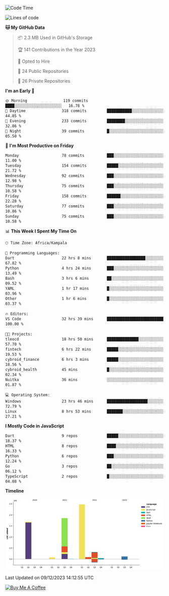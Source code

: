 <!--START_SECTION:waka-->
![Code Time](http://img.shields.io/badge/Code%20Time-323%20hrs%2019%20mins-blue)

![Lines of code](https://img.shields.io/badge/From%20Hello%20World%20I%27ve%20Written-6.6%20million%20lines%20of%20code-blue)

**🐱 My GitHub Data** 

> 📦 2.3 MB Used in GitHub's Storage 
 > 
> 🏆 141 Contributions in the Year 2023
 > 
> 💼 Opted to Hire
 > 
> 📜 24 Public Repositories 
 > 
> 🔑 26 Private Repositories 
 > 
**I'm an Early 🐤** 

```text
🌞 Morning                119 commits         ████░░░░░░░░░░░░░░░░░░░░░   16.78 % 
🌆 Daytime                318 commits         ███████████░░░░░░░░░░░░░░   44.85 % 
🌃 Evening                233 commits         ████████░░░░░░░░░░░░░░░░░   32.86 % 
🌙 Night                  39 commits          █░░░░░░░░░░░░░░░░░░░░░░░░   05.50 % 
```
📅 **I'm Most Productive on Friday** 

```text
Monday                   78 commits          ███░░░░░░░░░░░░░░░░░░░░░░   11.00 % 
Tuesday                  154 commits         █████░░░░░░░░░░░░░░░░░░░░   21.72 % 
Wednesday                92 commits          ███░░░░░░░░░░░░░░░░░░░░░░   12.98 % 
Thursday                 75 commits          ███░░░░░░░░░░░░░░░░░░░░░░   10.58 % 
Friday                   158 commits         ██████░░░░░░░░░░░░░░░░░░░   22.28 % 
Saturday                 77 commits          ███░░░░░░░░░░░░░░░░░░░░░░   10.86 % 
Sunday                   75 commits          ███░░░░░░░░░░░░░░░░░░░░░░   10.58 % 
```


📊 **This Week I Spent My Time On** 

```text
🕑︎ Time Zone: Africa/Kampala

💬 Programming Languages: 
Dart                     22 hrs 8 mins       █████████████████░░░░░░░░   67.82 % 
Python                   4 hrs 24 mins       ███░░░░░░░░░░░░░░░░░░░░░░   13.49 % 
Bash                     3 hrs 6 mins        ██░░░░░░░░░░░░░░░░░░░░░░░   09.52 % 
YAML                     1 hr 17 mins        █░░░░░░░░░░░░░░░░░░░░░░░░   03.96 % 
Other                    1 hr 6 mins         █░░░░░░░░░░░░░░░░░░░░░░░░   03.37 % 

🔥 Editors: 
VS Code                  32 hrs 39 mins      █████████████████████████   100.00 % 

🐱‍💻 Projects: 
tleocd                   18 hrs 50 mins      ██████████████░░░░░░░░░░░   57.70 % 
fintech                  6 hrs 22 mins       █████░░░░░░░░░░░░░░░░░░░░   19.53 % 
cybroid_finance          6 hrs 3 mins        █████░░░░░░░░░░░░░░░░░░░░   18.56 % 
cybroid_health           45 mins             █░░░░░░░░░░░░░░░░░░░░░░░░   02.34 % 
Nuitka                   36 mins             ░░░░░░░░░░░░░░░░░░░░░░░░░   01.87 % 

💻 Operating System: 
Windows                  23 hrs 46 mins      ██████████████████░░░░░░░   72.79 % 
Linux                    8 hrs 53 mins       ███████░░░░░░░░░░░░░░░░░░   27.21 % 
```

**I Mostly Code in JavaScript** 

```text
Dart                     9 repos             █████░░░░░░░░░░░░░░░░░░░░   18.37 % 
HTML                     8 repos             ████░░░░░░░░░░░░░░░░░░░░░   16.33 % 
Python                   6 repos             ███░░░░░░░░░░░░░░░░░░░░░░   12.24 % 
Go                       3 repos             ██░░░░░░░░░░░░░░░░░░░░░░░   06.12 % 
TypeScript               2 repos             █░░░░░░░░░░░░░░░░░░░░░░░░   04.08 % 
```



**Timeline**

![Lines of Code chart](https://raw.githubusercontent.com/drexhacker/drexhacker/main/assets/bar_graph.png)


 Last Updated on 09/12/2023 14:12:55 UTC
<!--END_SECTION:waka-->

<a href="https://www.buymeacoffee.com/drexsoftorg" target="_blank"><img src="https://www.buymeacoffee.com/assets/img/custom_images/orange_img.png" alt="Buy Me A Coffee" style="height: 41px !important;width: 174px !important;box-shadow: 0px 3px 2px 0px rgba(190, 190, 190, 0.5) !important;-webkit-box-shadow: 0px 3px 2px 0px rgba(190, 190, 190, 0.5) !important;" ></a>


<!---
drexhacker/drexhacker is a ✨ special ✨ repository because its `README.md` (this file) appears on your GitHub profile.
You can click the Preview link to take a look at your changes.
--->

